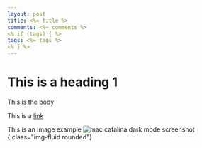 ```yaml
---
layout: post
title: <%= title %>
comments: <%= comments %>
<% if (tags) { %>
tags: <%= tags %>
<% } %>
---
```

# This is a heading 1
This is the body

This is a [link](http://www.enterpriseintegrationpatterns.com/patterns/messaging/index.html)

This is an image example ![mac catalina dark mode screenshot](/public/images/mac-catalina-dark-mode.png){:class="img-fluid rounded"}


